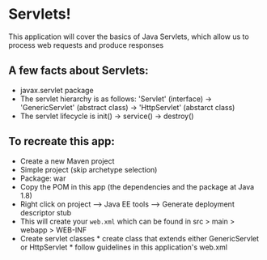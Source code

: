 # Servlets!

This application will cover the basics of Java Servlets,
which allow us to process web requests and produce responses

## A few facts about Servlets:
 - javax.servlet package
 - The servlet hierarchy is as follows: 'Servlet' (interface) -> 
 	'GenericServlet' (abstract class) -> 'HttpServlet' (abstarct class)
 - The servlet lifecycle is init() -> service() -> destroy()
 
## To recreate this app:
 - Create a new Maven project
 - Simple project (skip archetype selection)
 - Package: war
 - Copy the POM in this app (the dependencies 
 	and the package at Java 1.8)
 - Right click on project --> Java EE tools --> Generate deployment descriptor stub
 - This will create your `web.xml` which can be found in src > main > webapp > WEB-INF 
 - Create servlet classes 
		* create class that extends either GenericServlet or HttpServlet
		* follow guidelines in this application's web.xml
